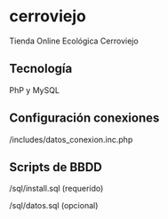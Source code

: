 # cerroviejo
Tienda Online Ecológica Cerroviejo

## Tecnología
PhP y MySQL

## Configuración conexiones
/includes/datos_conexion.inc.php

## Scripts de BBDD
/sql/install.sql (requerido)

/sql/datos.sql (opcional) 	
